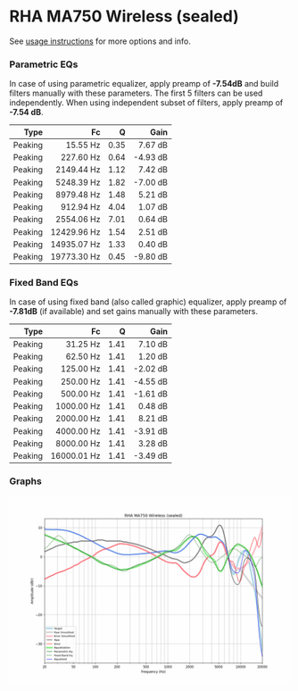 # RHA MA750 Wireless (sealed)
See [usage instructions](https://github.com/jaakkopasanen/AutoEq#usage) for more options and info.

### Parametric EQs
In case of using parametric equalizer, apply preamp of **-7.54dB** and build filters manually
with these parameters. The first 5 filters can be used independently.
When using independent subset of filters, apply preamp of **-7.54 dB**.

| Type    | Fc          |    Q | Gain     |
|--------:|------------:|-----:|---------:|
| Peaking | 15.55 Hz    | 0.35 | 7.67 dB  |
| Peaking | 227.60 Hz   | 0.64 | -4.93 dB |
| Peaking | 2149.44 Hz  | 1.12 | 7.42 dB  |
| Peaking | 5248.39 Hz  | 1.82 | -7.00 dB |
| Peaking | 8979.48 Hz  | 1.48 | 5.21 dB  |
| Peaking | 912.94 Hz   | 4.04 | 1.07 dB  |
| Peaking | 2554.06 Hz  | 7.01 | 0.64 dB  |
| Peaking | 12429.96 Hz | 1.54 | 2.51 dB  |
| Peaking | 14935.07 Hz | 1.33 | 0.40 dB  |
| Peaking | 19773.30 Hz | 0.45 | -9.80 dB |

### Fixed Band EQs
In case of using fixed band (also called graphic) equalizer, apply preamp of **-7.81dB**
(if available) and set gains manually with these parameters.

| Type    | Fc          |    Q | Gain     |
|--------:|------------:|-----:|---------:|
| Peaking | 31.25 Hz    | 1.41 | 7.10 dB  |
| Peaking | 62.50 Hz    | 1.41 | 1.20 dB  |
| Peaking | 125.00 Hz   | 1.41 | -2.02 dB |
| Peaking | 250.00 Hz   | 1.41 | -4.55 dB |
| Peaking | 500.00 Hz   | 1.41 | -1.61 dB |
| Peaking | 1000.00 Hz  | 1.41 | 0.48 dB  |
| Peaking | 2000.00 Hz  | 1.41 | 8.21 dB  |
| Peaking | 4000.00 Hz  | 1.41 | -3.91 dB |
| Peaking | 8000.00 Hz  | 1.41 | 3.28 dB  |
| Peaking | 16000.01 Hz | 1.41 | -3.49 dB |

### Graphs
![](./RHA%20MA750%20Wireless%20(sealed).png)